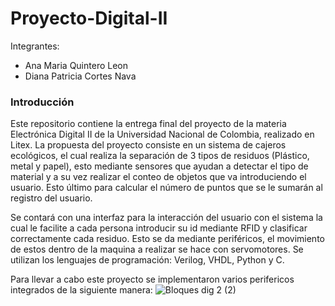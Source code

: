 # Proyecto-Digital-II

Integrantes:
- Ana Maria Quintero Leon
- Diana Patricia Cortes Nava


### Introducción

Este repositorio contiene la entrega final del proyecto de la materia Electrónica Digital II de la Universidad Nacional de Colombia, realizado en Litex. La propuesta del proyecto consiste en un sistema de cajeros ecológicos, el cual realiza la separación de 3 tipos de residuos (Plástico, metal y papel), esto mediante sensores que ayudan a detectar el tipo de material y a su vez realizar el conteo de objetos que va introduciendo el usuario. Esto último para calcular el número de puntos que se le sumarán al registro del usuario. 

Se contará con una interfaz para la interacción del usuario con el sistema la cual le facilite a cada persona introducir su id mediante RFID y clasificar correctamente cada residuo. Esto se da mediante periféricos, el movimiento de estos dentro de la maquina a realizar se hace con servomotores. Se utilizan los lenguajes de programación: Verilog, VHDL, Python y C.


Para llevar a cabo este proyecto se implementaron varios perifericos integrados de la siguiente manera:
![Bloques dig 2 (2)](https://user-images.githubusercontent.com/103794195/176984134-97b0900b-914f-47d8-8731-c13d29d31bee.png)
